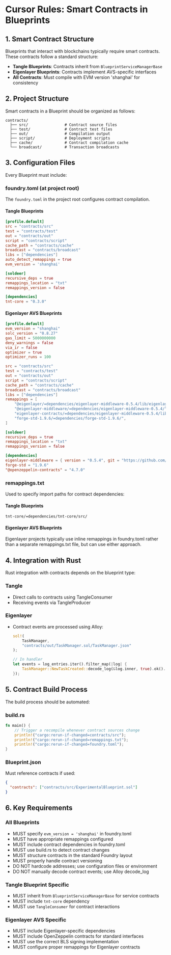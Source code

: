 # Cursor Rules: Smart Contracts in Blueprints

## 1. Smart Contract Structure
Blueprints that interact with blockchains typically require smart contracts. These contracts follow a standard structure:

- **Tangle Blueprints**: Contracts inherit from `BlueprintServiceManagerBase`
- **Eigenlayer Blueprints**: Contracts implement AVS-specific interfaces
- **All Contracts**: Must compile with EVM version 'shanghai' for consistency

## 2. Project Structure
Smart contracts in a Blueprint should be organized as follows:

```
contracts/
  ├── src/                # Contract source files
  ├── test/               # Contract test files
  ├── out/                # Compilation output
  ├── script/             # Deployment scripts
  ├── cache/              # Contract compilation cache
  └── broadcast/          # Transaction broadcasts
```

## 3. Configuration Files
Every Blueprint must include:

### foundry.toml (at project root)
The `foundry.toml` in the project root configures contract compilation.

#### Tangle Blueprints
```toml
[profile.default]
src = "contracts/src"
test = "contracts/test"
out = "contracts/out"
script = "contracts/script"
cache_path = "contracts/cache"
broadcast = "contracts/broadcast"
libs = ["dependencies"]
auto_detect_remappings = true
evm_version = 'shanghai'

[soldeer]
recursive_deps = true
remappings_location = "txt"
remappings_version = false

[dependencies]
tnt-core = "0.3.0"
```

#### Eigenlayer AVS Blueprints
```toml
[profile.default]
evm_version = "shanghai"
solc_version = "0.8.27"
gas_limit = 5000000000
deny_warnings = false
via_ir = false
optimizer = true
optimizer_runs = 100

src = "contracts/src"
test = "contracts/test"
out = "contracts/out"
script = "contracts/script"
cache_path = "contracts/cache"
broadcast = "contracts/broadcast"
libs = ["dependencies"]
remappings = [
    "@eigenlayer/=dependencies/eigenlayer-middleware-0.5.4/lib/eigenlayer-contracts/src/",
    "@eigenlayer-middleware/=dependencies/eigenlayer-middleware-0.5.4/",
    "eigenlayer-contracts/=dependencies/eigenlayer-middleware-0.5.4/lib/eigenlayer-contracts/",
    "forge-std-1.9.6/=dependencies/forge-std-1.9.6/",
]

[soldeer]
recursive_deps = true
remappings_location = "txt"
remappings_version = false

[dependencies]
eigenlayer-middleware = { version = "0.5.4", git = "https://github.com/Layr-Labs/eigenlayer-middleware", rev = "4d63f27247587607beb67f96fdabec4b2c1321ef" }
forge-std = "1.9.6"
"@openzeppelin-contracts" = "4.7.0"
```

### remappings.txt
Used to specify import paths for contract dependencies:

#### Tangle Blueprints
```
tnt-core/=dependencies/tnt-core/src/
```

#### Eigenlayer AVS Blueprints
Eigenlayer projects typically use inline remappings in foundry.toml rather than a separate remappings.txt file, but can use either approach.

## 4. Integration with Rust
Rust integration with contracts depends on the blueprint type:

### Tangle
- Direct calls to contracts using TangleConsumer
- Receiving events via TangleProducer

### Eigenlayer
- Contract events are processed using Alloy:
  ```rust
  sol!(
      TaskManager,
      "contracts/out/TaskManager.sol/TaskManager.json"
  );
  
  // In handler
  let events = log_entries.iter().filter_map(|log| {
      TaskManager::NewTaskCreated::decode_log(&log.inner, true).ok().map(|e| e.data)
  });
  ```

## 5. Contract Build Process
The build process should be automated:

### build.rs
```rust
fn main() {
    // Trigger a recompile whenever contract sources change
    println!("cargo:rerun-if-changed=contracts/src");
    println!("cargo:rerun-if-changed=remappings.txt");
    println!("cargo:rerun-if-changed=foundry.toml");
}
```

### Blueprint.json
Must reference contracts if used:
```json
{
  "contracts": ["contracts/src/ExperimentalBlueprint.sol"]
}
```

## 6. Key Requirements

### All Blueprints
- MUST specify `evm_version = 'shanghai'` in foundry.toml
- MUST have appropriate remappings configured
- MUST include contract dependencies in foundry.toml
- MUST use build.rs to detect contract changes
- MUST structure contracts in the standard Foundry layout
- MUST properly handle contract versioning
- DO NOT hardcode addresses; use configuration files or environment
- DO NOT manually decode contract events; use Alloy decode_log

### Tangle Blueprint Specific
- MUST inherit from `BlueprintServiceManagerBase` for service contracts
- MUST include `tnt-core` dependency
- MUST use `TangleConsumer` for contract interactions

### Eigenlayer AVS Specific
- MUST include Eigenlayer-specific dependencies
- MUST include OpenZeppelin contracts for standard interfaces
- MUST use the correct BLS signing implementation
- MUST configure proper remappings for Eigenlayer contracts

